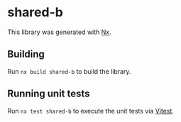 # shared-b

This library was generated with [Nx](https://nx.dev).

## Building

Run `nx build shared-b` to build the library.

## Running unit tests

Run `nx test shared-b` to execute the unit tests via [Vitest](https://vitest.dev/).
